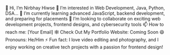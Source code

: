 👋 Hi, I’m Nirbhay Hiwse
👀 I’m interested in Web Development, Java, Python, DSA...
🌱 I’m currently learning advanced JavaScript, backend development, and preparing for placements
💞️ I’m looking to collaborate on exciting web development projects, frontend designs, and cybersecurity tools
📫 How to reach me: [Your Email]
🕸️ Check Out My Portfolio Website: Coming Soon
😄 Pronouns: He/Him
⚡ Fun fact: I love video editing and photography, and I enjoy working on creative tech projects with a passion for frontend design!
<!--- NirbhayHiwse/NirbhayHiwse is a ✨ special ✨ repository because its `README.md` (this file) appears on your GitHub profile. You can click the Preview link to take a look at your changes. --->
